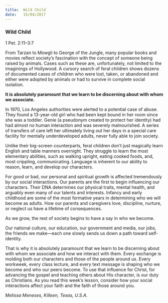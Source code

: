 ```yaml
---
title:  Wild Child
date:   15/04/2017
---
```


### Wild Child

1 Pet. 2:11–3:7


From Tarzan to Mowgli to George of the Jungle, many popular books and movies reflect society’s fascination with the concept of someone being raised by animals. Cases such as these are, unfortunately, not limited to the imaginings of Hollywood. A cursory search of feral children shows dozens of documented cases of children who were lost, taken, or abandoned and either were adopted by animals or had to survive in complete social isolation.

**It is absolutely paramount that we learn to be discerning about with whom we associate.**

In 1970, Los Angeles authorities were alerted to a potential case of abuse. They found a 13-year-old girl who had been kept bound in her room since she was a toddler. Genie (a pseudonym created to protect her identity) had had almost no human interaction and was severely malnourished. A series of transfers of care left her ultimately living out her days in a special care facility for mentally underdeveloped adults, never fully able to join society.

Unlike their big-screen counterparts, feral children don’t just magically learn English and table manners overnight. They struggle to learn the most elementary abilities, such as walking upright, eating cooked foods, and, most crippling, communicating. Language is inherent to our ability to reason, learn, and develop our characters.

For good or bad, our personal and spiritual growth is affected tremendously by our social interactions. Our parents are the first to begin influencing our characters. Their DNA determines our physical traits, mental health, and arguably even many of our talents and interests. Infancy and early childhood are some of the most formative years in determining who we will become as adults. How our parents and caregivers love, discipline, nurture, or neglect us have a lifetime of consequences.

As we grow, the rest of society begins to have a say in who we become.

Our national culture, our education, our government and media, our jobs, the friends we make—each one slowly sends us down a path toward self-identity.

That is why it is absolutely paramount that we learn to be discerning about with whom we associate and how we interact with them. Every exchange is molding both our characters and those of the people around us. Every workweek, every class lecture, and every text message is shaping who we become and who our peers become. To use that influence for Christ, for advancing the gospel and teaching others about His character, is our duty as Christians. As you read this week’s lesson, consider how your social interactions affect your faith and the faith of those around you.

_Melissa Meneses, Killeen, Texas, U.S.A._